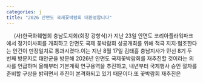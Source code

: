 ```yaml
---
categories: j
title: "2026 안면도 국제꽃박람회 대환영합니다"
---
```

&nbsp;&nbsp;&nbsp;&nbsp; (사)한국화훼협회 충남도지회(회장 강항식)가 지난 23일 안면도 코리아플라워파크에서 정기이사회를 개최하고 안면도 국제 꽃박람회 성공개최를 위해 적극 지지·협조한다는 안건이 만장일치로 통과시켰다.이는 지난 8월 17일 김태흠 충남지사가 민선 8기 두 번째 방문지로 태안군을 방문해 2026년 안면도 국제꽃박람회를 재추진할 것이라는 의사를 언급하며 올해부터 기본계획 연구용역을 추진하고, 내년부터 국제행사 승인 절차를 준비할 구상을 밝히면서 추진이 본격화되고 있기 때문이다.또 꽃박람회 재추진은 